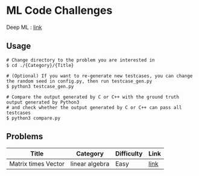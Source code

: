 # ML Code Challenges
Deep ML : [link](https://www.deep-ml.com/)

## Usage
```shell
# Change directory to the problem you are interested in
$ cd ./{Category}/{Title}

# (Optional) If you want to re-generate new testcases, you can change the random seed in config.py, then run testcase_gen.py
$ python3 testcase_gen.py

# Compare the output generated by C or C++ with the ground truth output generated by Python3
# and check whether the output generated by C or C++ can pass all testcases
$ python3 compare.py
```

## Problems
| Title               | Category       | Difficulty | Link                                                                |
| ------------------- | -------------- | ---------- | ------------------------------------------------------------------- |
| Matrix times Vector | linear algebra | Easy       | [link](./linear_algebra/matrix_times_vector/matrix_times_vector.md) |